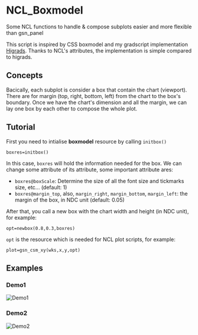 # NCL_Boxmodel
Some NCL functions to handle &amp; compose subplots easier and more flexible than gsn_panel

This script is inspired by CSS boxmodel and my gradscript implementation [Higrads](https://github.com/haibuihoang/higrads). Thanks to NCL's attributes, the implementation is simple compared to higrads. 

## Concepts
Bacically, each subplot is consider a box that contain the chart (viewport). There are for margin (top, right, bottom, left) from the chart to the box's boundary. Once we have the chart's dimension and all the margin, we can lay one box by each other to compose the whole plot.

## Tutorial
First you need to intialise **boxmodel** resource by calling ```initbox()```

```ncl
boxres=initbox()
```

In this case, ```boxres``` will hold the information needed for the box. We can change some attribute of its attribute, some important attribute ares:
* ```boxres@boxScale```: Determine the size of all the font size and tickmarks size, etc... (default: 1)
* ```boxres@margin_top```, also, ```margin_right```, ```margin_bottom```, ```margin_left```: the margin of the box, in NDC unit (default: 0.05)

After that, you call a new box with the chart width and height (in NDC unit), for example:

```opt=newbox(0.8,0.3,boxres)```

```opt``` is the resource which is needed for NCL plot scripts, for example:

```plot=gsn_csm_xy(wks,x,y,opt)```


## Examples
### Demo1
![Demo1](https://raw.githubusercontent.com/haibuihoang/ncl_boxmodel/master/demo1.png)

### Demo2
![Demo2](https://raw.githubusercontent.com/haibuihoang/ncl_boxmodel/master/demo2.png)





